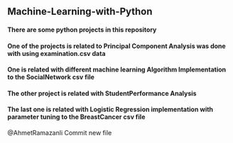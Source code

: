 ## Machine-Learning-with-Python
#### There are some python projects in this repository
#### One of the projects is related to Principal Component Analysis was done with using examination.csv data
#### One is related with different machine learning Algorithm Implementation to the SocialNetwork csv file
#### The other project is related with StudentPerformance Analysis
#### The last one is related with Logistic Regression implementation with parameter tuning to the BreastCancer csv file
@AhmetRamazanli
Commit new file
